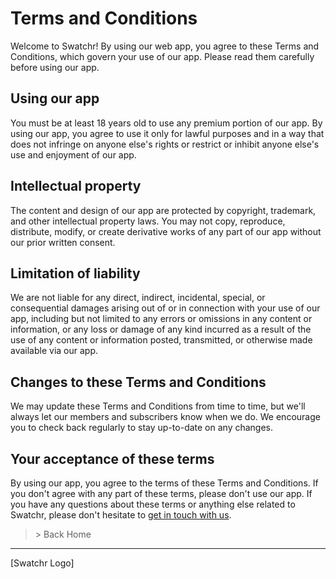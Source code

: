 # Terms and Conditions

Welcome to Swatchr! By using our web app, you agree to these Terms and Conditions, which govern your use of our app. Please read them carefully before using our app.

## Using our app

You must be at least 18 years old to use any premium portion of our app. By using our app, you agree to use it only for lawful purposes and in a way that does not infringe on anyone else's rights or restrict or inhibit anyone else's use and enjoyment of our app.

## Intellectual property

The content and design of our app are protected by copyright, trademark, and other intellectual property laws. You may not copy, reproduce, distribute, modify, or create derivative works of any part of our app without our prior written consent.

## Limitation of liability

We are not liable for any direct, indirect, incidental, special, or consequential damages arising out of or in connection with your use of our app, including but not limited to any errors or omissions in any content or information, or any loss or damage of any kind incurred as a result of the use of any content or information posted, transmitted, or otherwise made available via our app.

## Changes to these Terms and Conditions

We may update these Terms and Conditions from time to time, but we'll always let our members and subscribers know when we do. We encourage you to check back regularly to stay up-to-date on any changes.

## Your acceptance of these terms

By using our app, you agree to the terms of these Terms and Conditions. If you don't agree with any part of these terms, please don't use our app. If you have any questions about these terms or anything else related to Swatchr, please don't hesitate to [get in touch with us](mailto:support@swatchr.app).

> &gt; Back Home

---
[Swatchr Logo]
